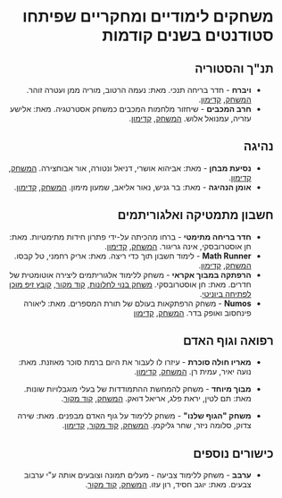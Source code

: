<div dir='rtl' lang='he'>

# משחקים לימודיים ומחקריים שפיתחו סטודנטים בשנים קודמות

## תנ"ך והסטוריה

* **ויברח** -
חדר בריחה תנכי.
מאת: נעמה הרטוב, מוריה ממן  ועטרה זוהר.
[המשחק](https://atarazohar.itch.io/escaperoom-vaivrach),
[קדימון](https://www.youtube.com/watch?v=k7SMy8pRVpg).
* **חרב המכבים** -
שיחזור מלחמות המכבים כמשחק אסטרטגיה.
מאת: אלישע עזריה, עמנואל אלוש.
[המשחק](https://elishmanu.itch.io/the-sword-of-the-maccabees),
[קדימון](https://www.youtube.com/watch?v=TmAM_VOHLR4).


## נהיגה

* **נסיעת מבחן** -
מאת: אביהוא אושרי, דניאל ונטורה, אור אבוחצירה.
[המשחק](https://avihuoshri.itch.io/test-drive),
[קדימון](https://www.youtube.com/watch?v=cSUT7_bHgeM).
* **אומן הנהיגה** -
מאת: בר גניש, נאור אליאב, שמעון מימון.
[המשחק](https://bargenish.itch.io/driving-master),
[קדימון](https://www.youtube.com/watch?v=KYMIrfdndQU).


## חשבון מתמטיקה ואלגוריתמים

* **חדר בריחה מתימטי** - 
ברחו מהכיתה על-ידי פתרון חידות מתימטיות.
מאת: חן אוסטרובסקי, אינה גריגור.
[המשחק](https://chenostrovski.itch.io/university-escape-room),
[קדימון](https://www.youtube.com/watch?v=AAFg0vJ9nCw).
* **Math Runner** - 
לימוד חשבון תוך כדי ריצה.
מאת: אריק רחמני, טל קבסו.
[המשחק](https://talkabaso.itch.io/mathrunner),
[קדימון](https://www.youtube.com/watch?v=udtjcZoIcig).
* **הרפתקה במבוך אקראי** -
 משחק ללימוד אלגוריתמים ליצירה אוטומטית של חדרים.
מאת: חן אוסטרובסקי.
[משחק בנוי לחלונות](https://drive.google.com/file/d/12X4FReN9-PRvuEUIo4-PGeNnODzdhX8t/view?usp=sharing),
[קוד מקור](https://github.com/ChenOst/final-project),
[קובץ זיפ מוכן לפתיחה ביוניטי](https://drive.google.com/file/d/1DbqsatmBuFdpSCTQbFHp9exXPX0o9bhl/view?usp=sharing).
* **Numos** - 
משחק הרפתקאות בעולם של תורת המספרים.
מאת: ליאורה פינחסוב ואופק בדר.
[המשחק](https://pikateam.itch.io/numosalphe),
[קדימון](https://www.youtube.com/watch?v=8FzbyjaTx98)


## רפואה וגוף האדם

* **מאריו חולה סוכרת** -
עיזרו לו לעבור את היום ברמת סוכר מאוזנת.
מאת: נועה יאיר, עמית רן.
[המשחק](https://noa-amit.itch.io/sugar-mario),
[קדימון](https://www.youtube.com/watch?v=cfvJlQBnJtQ).

* **מבוך מיוחד** - משחק להמחשת ההתמודדות של בעלי מוגבלויות שונות.
מאת: תם לטין, יראת פלג, אריאל דואק.
[המשחק](https://gamedev-tay.itch.io/the-spacial-maze),
[קוד מקור](https://github.com/FinalProjectGameDev/Special-Maze-final-project).

* **משחק "הגוף שלנו"** -
משחק ללימוד על גוף האדם מבפנים.
מאת: שירה צדוק, סלומה ניזר, שחר גליקמן.
[המשחק](https://shahar-shira-salome.itch.io/ourbodyfinish),
[קוד מקור](https://github.com/ComputerGame0/OurBodyGame),
[קדימון](https://www.youtube.com/watch?v=9hBjBCUVuYY).


## כישורים נוספים

* **ערבב** -
משחק ללימוד צביעה - מעלים תמונה וצובעים אותה ע"י ערבוב צבעים.
מאת: יוגב חסיד, רון עזו.
[המשחק](https://ronyogev.itch.io/mix-it),
[קוד מקור](https://github.com/Ron-Yogev/Mix-It).
